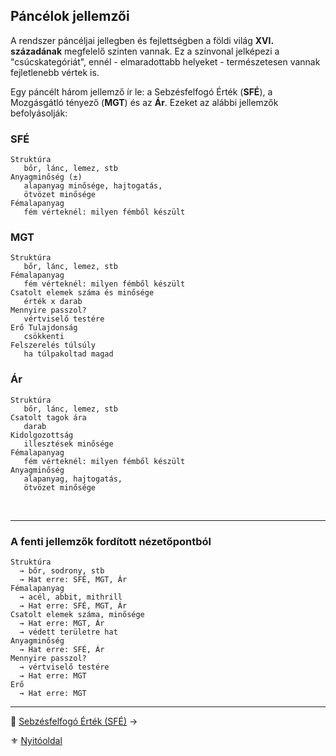 ## Páncélok jellemzői

A rendszer páncéljai jellegben és fejlettségben a földi világ **XVI. századának** megfelelő szinten vannak. Ez a színvonal jelképezi a "csúcskategóriát", ennél - elmaradottabb helyeket - természetesen vannak fejletlenebb vértek is.

Egy páncélt három jellemző ír le: a Sebzésfelfogó Érték (**SFÉ**), a Mozgásgátló tényező (**MGT**) és az **Ár**. Ezeket az alábbi jellemzők befolyásolják:

### SFÉ

```
Struktúra
   bőr, lánc, lemez, stb
Anyagminőség (±)
   alapanyag minősége, hajtogatás,
   ötvözet minősége
Fémalapanyag
   fém vérteknél: milyen fémből készült
```

###  MGT

```
Struktúra
   bőr, lánc, lemez, stb
Fémalapanyag
   fém vérteknél: milyen fémből készült
Csatolt elemek száma és minősége
   érték x darab
Mennyire passzol?
   vértviselő testére
Erő Tulajdonság
   csökkenti
Felszerelés túlsúly
   ha túlpakoltad magad
```

### Ár

```
Struktúra
   bőr, lánc, lemez, stb
Csatolt tagok ára
   darab
Kidolgozottság
   illesztések minősége
Fémalapanyag
   fém vérteknél: milyen fémből készült
Anyagminőség
   alapanyag, hajtogatás,
   ötvözet minősége
```

<br />

---
### A fenti jellemzők fordított nézetőpontból

```
Struktúra
  → bőr, sodrony, stb
  → Hat erre: SFÉ, MGT, Ár
Fémalapanyag
  → acél, abbit, mithrill
  → Hat erre: SFÉ, MGT, Ár
Csatolt elemek száma, minősége
  → Hat erre: MGT, Ár
  → védett területre hat
Anyagminőség
  → Hat erre: SFÉ, Ár
Mennyire passzol?
  → vértviselő testére
  → Hat erre: MGT
Erő
  → Hat erre: MGT
```

---

🔗 [Sebzésfelfogó Érték (SFÉ)](069_02_SFE.md) →

⚜️ [Nyitóoldal](start.md#6-harcrendszer-%EF%B8%8F)
